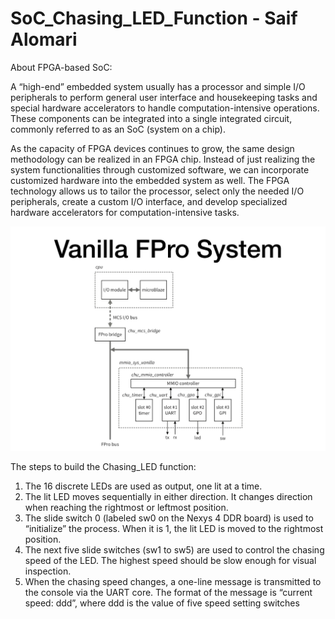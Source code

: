 # SoC_Chasing_LED_Function - Saif Alomari

About  FPGA-based SoC:

A “high-end” embedded system usually has a processor and simple I/O peripherals to perform general user interface and housekeeping tasks and special hardware accelerators to handle computation-intensive operations. These components can be integrated into a single integrated circuit, commonly referred to as an SoC (system on a chip). 

As the capacity of FPGA devices continues to grow, the same design methodology can be realized in an FPGA chip. Instead of just realizing the system functionalities through customized software, we can incorporate customized hardware into the embedded system as well. The FPGA technology allows us to tailor the processor, select only the needed I/O peripherals, create a custom I/O interface, and develop specialized hardware accelerators for computation-intensive tasks.


<img src='./pictures/file_hierarchy.jpg' width='800'>


The steps to build the Chasing_LED function: 

1. The 16 discrete LEDs are used as output, one lit at a time.
2. The lit LED moves sequentially in either direction. It changes direction when reaching 
the rightmost or leftmost position.
3. The slide switch 0 (labeled sw0 on the Nexys 4 DDR board) is used to “initialize” the 
process. When it is 1, the lit LED is moved to the rightmost position.
4. The next five slide switches (sw1 to sw5) are used to control the chasing speed of the 
LED. The highest speed should be slow enough for visual inspection.
5. When the chasing speed changes, a one-line message is transmitted to the console via the 
UART core. The format of the message is “current speed: ddd”, where ddd is the value of 
five speed setting switches

